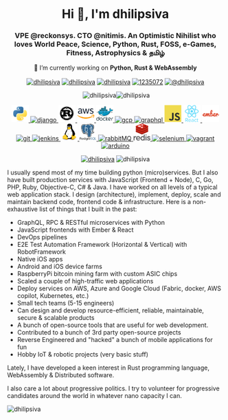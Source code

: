 <h1 align="center">Hi 👋, I'm dhilipsiva</h1>

<h3 align="center">VPE @reckonsys. CTO @nitimis. An Optimistic Nihilist who loves World Peace, Science, Python, Rust, FOSS, e-Games, Fitness, Astrophysics & தமிழ்</h3>

<p align="center">🔭 I’m currently working on <b>Python, Rust & WebAssembly</b></p>

<p align="center">
<a href="https://dev.to/dhilipsiva" target="blank"><img align="center" src="https://raw.githubusercontent.com/rahuldkjain/github-profile-readme-generator/master/src/images/icons/Social/devto.svg" alt="dhilipsiva" height="30" width="40" /></a>
<a href="https://twitter.com/dhilipsiva" target="blank"><img align="center" src="https://raw.githubusercontent.com/rahuldkjain/github-profile-readme-generator/master/src/images/icons/Social/twitter.svg" alt="dhilipsiva" height="30" width="40" /></a>
<a href="https://linkedin.com/in/dhilipsiva" target="blank"><img align="center" src="https://raw.githubusercontent.com/rahuldkjain/github-profile-readme-generator/master/src/images/icons/Social/linked-in-alt.svg" alt="dhilipsiva" height="30" width="40" /></a>
<a href="https://stackoverflow.com/users/1235072" target="blank"><img align="center" src="https://raw.githubusercontent.com/rahuldkjain/github-profile-readme-generator/master/src/images/icons/Social/stack-overflow.svg" alt="1235072" height="30" width="40" /></a>
<a href="https://medium.com/@dhilipsiva" target="blank"><img align="center" src="https://raw.githubusercontent.com/rahuldkjain/github-profile-readme-generator/master/src/images/icons/Social/medium.svg" alt="@dhilipsiva" height="30" width="40" /></a>
</p>

<p align="center">&nbsp;<img src="https://github-readme-stats.vercel.app/api?username=dhilipsiva&show_icons=true&locale=en" alt="dhilipsiva" /><img src="https://github-readme-streak-stats.herokuapp.com/?user=dhilipsiva&" alt="dhilipsiva" /></p>

<p align="center">
<a href="https://www.python.org" target="_blank" rel="noreferrer"> <img src="https://raw.githubusercontent.com/devicons/devicon/master/icons/python/python-original.svg" alt="python" width="40" height="40"/> </a>
<a href="https://www.djangoproject.com/" target="_blank" rel="noreferrer"> <img src="https://cdn.worldvectorlogo.com/logos/django.svg" alt="django" width="40" height="40"/> </a>
<a href="https://www.rust-lang.org" target="_blank" rel="noreferrer"> <img src="https://raw.githubusercontent.com/devicons/devicon/master/icons/rust/rust-plain.svg" alt="rust" width="40" height="40"/> </a>
<a href="https://aws.amazon.com" target="_blank" rel="noreferrer"> <img src="https://raw.githubusercontent.com/devicons/devicon/master/icons/amazonwebservices/amazonwebservices-original-wordmark.svg" alt="aws" width="40" height="40"/> </a>
<a href="https://www.docker.com/" target="_blank" rel="noreferrer"> <img src="https://raw.githubusercontent.com/devicons/devicon/master/icons/docker/docker-original-wordmark.svg" alt="docker" width="40" height="40"/> </a>
<a href="https://cloud.google.com" target="_blank" rel="noreferrer"> <img src="https://www.vectorlogo.zone/logos/google_cloud/google_cloud-icon.svg" alt="gcp" width="40" height="40"/> </a>
<a href="https://graphql.org" target="_blank" rel="noreferrer"> <img src="https://www.vectorlogo.zone/logos/graphql/graphql-icon.svg" alt="graphql" width="40" height="40"/> </a>
<a href="https://developer.mozilla.org/en-US/docs/Web/JavaScript" target="_blank" rel="noreferrer"> <img src="https://raw.githubusercontent.com/devicons/devicon/master/icons/javascript/javascript-original.svg" alt="javascript" width="40" height="40"/> </a>
<a href="https://reactjs.org/" target="_blank" rel="noreferrer"> <img src="https://raw.githubusercontent.com/devicons/devicon/master/icons/react/react-original-wordmark.svg" alt="react" width="40" height="40"/> </a>
<a href="https://emberjs.com/" target="_blank" rel="noreferrer"> <img src="https://raw.githubusercontent.com/devicons/devicon/master/icons/ember/ember-original-wordmark.svg" alt="ember" width="40" height="40"/> </a>
<a href="https://git-scm.com/" target="_blank" rel="noreferrer"> <img src="https://www.vectorlogo.zone/logos/git-scm/git-scm-icon.svg" alt="git" width="40" height="40"/> </a>
<a href="https://www.jenkins.io" target="_blank" rel="noreferrer"> <img src="https://www.vectorlogo.zone/logos/jenkins/jenkins-icon.svg" alt="jenkins" width="40" height="40"/> </a>
<a href="https://www.linux.org/" target="_blank" rel="noreferrer"> <img src="https://raw.githubusercontent.com/devicons/devicon/master/icons/linux/linux-original.svg" alt="linux" width="40" height="40"/> </a>
<a href="https://www.postgresql.org" target="_blank" rel="noreferrer"> <img src="https://raw.githubusercontent.com/devicons/devicon/master/icons/postgresql/postgresql-original-wordmark.svg" alt="postgresql" width="40" height="40"/> </a>
<a href="https://www.rabbitmq.com" target="_blank" rel="noreferrer"> <img src="https://www.vectorlogo.zone/logos/rabbitmq/rabbitmq-icon.svg" alt="rabbitMQ" width="40" height="40"/> </a>
<a href="https://redis.io" target="_blank" rel="noreferrer"> <img src="https://raw.githubusercontent.com/devicons/devicon/master/icons/redis/redis-original-wordmark.svg" alt="redis" width="40" height="40"/> </a>
<a href="https://www.selenium.dev" target="_blank" rel="noreferrer"> <img src="https://raw.githubusercontent.com/detain/svg-logos/780f25886640cef088af994181646db2f6b1a3f8/svg/selenium-logo.svg" alt="selenium" width="40" height="40"/> </a>
<a href="https://www.vagrantup.com/" target="_blank" rel="noreferrer"> <img src="https://www.vectorlogo.zone/logos/vagrantup/vagrantup-icon.svg" alt="vagrant" width="40" height="40"/> </a>
<a href="https://www.arduino.cc/" target="_blank" rel="noreferrer"> <img src="https://cdn.worldvectorlogo.com/logos/arduino-1.svg" alt="arduino" width="40" height="40"/> </a>
</p>


<p align="center"> <a href="https://twitter.com/dhilipsiva" target="blank"><img src="https://img.shields.io/twitter/follow/dhilipsiva?logo=twitter&style=for-the-badge" alt="dhilipsiva" /></a> <img src="https://komarev.com/ghpvc/?username=dhilipsiva&label=Profile%20views&color=0e75b6&style=flat" alt="dhilipsiva" />  </p>

I usually spend most of my time building python (micro)services. But I also have built production services with JavaScript (Frontend + Node), C, Go, PHP, Ruby, Objective-C, C# & Java. I have worked on all levels of a typical web application stack. I design (architecture), implement, deploy, scale and maintain backend code, frontend code & infrastructure. Here is a non-exhaustive list of things that I built in the past:

* GraphQL, RPC & RESTful microservices with Python
* JavaScript frontends with Ember & React
* DevOps pipelines
* E2E Test Automation Framework (Horizontal & Vertical) with RobotFramework
* Native iOS apps
* Android and iOS device farms
* RaspberryPi bitcoin mining farm with custom ASIC chips
* Scaled a couple of high-traffic web applications
* Deploy services on AWS, Azure and Google Cloud (Fabric, docker, AWS copilot, Kubernetes, etc.)
* Small tech teams (5-15 engineers)
* Can design and develop resource-efficient, reliable, maintainable, secure & scalable products
* A bunch of open-source tools that are useful for web development.
* Contributed to a bunch of 3rd party open-source projects
* Reverse Engineered and "hacked" a bunch of mobile applications for fun
* Hobby IoT & robotic projects (very basic stuff)

Lately, I have developed a keen interest in Rust programming language, WebAssembly & Distributed software.

I also care a lot about progressive politics. I try to volunteer for progressive candidates around the world in whatever nano capacity I can.

<p align="left"> <img src="https://github-profile-trophy.vercel.app/?username=dhilipsiva" alt="dhilipsiva" /></p>

